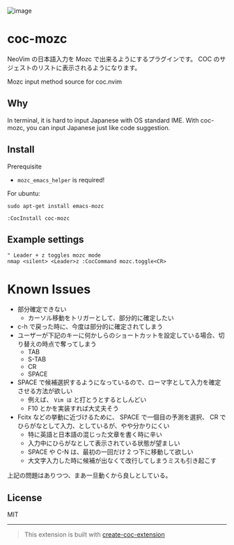 ![image](https://user-images.githubusercontent.com/10719495/146516289-1a794449-fd61-4e68-8a60-5c70eb12980d.png)

# coc-mozc

NeoVim の日本語入力を Mozc で出来るようにするプラグインです。 COC のサジェストのリストに表示されるようになります。

Mozc input method source for coc.nvim

## Why

In terminal, it is hard to input Japanese with OS standard IME. With coc-mozc, you can input Japanese just like code suggestion.

## Install

Prerequisite

- `mozc_emacs_helper` is required!

For ubuntu:

```
sudo apt-get install emacs-mozc
```

```
:CocInstall coc-mozc
```

## Example settings

```vim
" Leader + z toggles mozc mode
nmap <silent> <Leader>z :CocCommand mozc.toggle<CR>
```

# Known Issues

- 部分確定できない
  - カーソル移動をトリガーとして、部分的に確定したい
- c-h で戻った時に、今度は部分的に確定されてしまう
- ユーザーが下記のキーに何かしらのショートカットを設定している場合、切り替えの時点で奪ってしまう
  - TAB
  - S-TAB
  - CR
  - SPACE
- SPACE で候補選択するようになっているので、ローマ字として入力を確定させる方法が欲しい
  - 例えば、 `Vim は` と打とうとするとしんどい
  - F10 とかを実装すれば大丈夫そう
- Fcitx などの挙動に近づけるために、 SPACE で一個目の予測を選択、 CR でひらがなとして入力、としているが、やや分かりにくい
  - 特に英語と日本語の混じった文章を書く時に辛い
  - 入力中にひらがなとして表示されている状態が望ましい
  - SPACE や C-N は、最初の一回だけ 2 つ下に移動して欲しい
  - 大文字入力した時に候補が出なくて改行してしまうミスも引き起こす

上記の問題はありつつ、まあ一旦動くから良しとしている。

## License

MIT

---

> This extension is built with [create-coc-extension](https://github.com/fannheyward/create-coc-extension)
